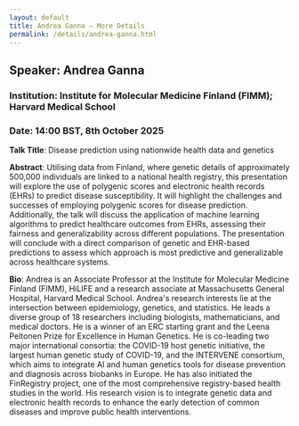 ```yaml
---
layout: default
title: Andrea Ganna – More Details
permalink: /details/andrea-ganna.html
---
```


## Speaker: Andrea Ganna
### Institution: Institute for Molecular Medicine Finland (FIMM); Harvard Medical School
### Date: 14:00 BST, 8th October 2025

**Talk Title**: Disease prediction using nationwide health data and genetics

**Abstract**: Utilising data from Finland, where genetic details of approximately 500,000 individuals are linked to a national health registry, this presentation will explore the use of polygenic scores and electronic health records (EHRs) to predict disease susceptibility. It will highlight the challenges and successes of employing polygenic scores for disease prediction. Additionally, the talk will discuss the application of machine learning algorithms to predict healthcare outcomes from EHRs, assessing their fairness and generalizability across different populations. The presentation will conclude with a direct comparison of genetic and EHR-based predictions to assess which approach is most predictive and generalizable across healthcare systems.

**Bio**: Andrea is an Associate Professor at the Institute for Molecular Medicine Finland (FIMM), HiLIFE and a research associate at Massachusetts General Hospital, Harvard Medical School. Andrea's research interests lie at the intersection between epidemiology, genetics, and statistics. He leads a diverse group of 18 researchers including biologists, mathematicians, and medical doctors. He is a winner of an ERC starting grant and the Leena Peltonen Prize for Excellence in Human Genetics. He is co-leading two major international consortia: the COVID-19 host genetic initiative, the largest human genetic study of COVID-19, and the INTERVENE consortium, which aims to integrate AI and human genetics tools for disease prevention and diagnosis across biobanks in Europe. He has also initiated the FinRegistry project, one of the most comprehensive registry-based health studies in the world. His research vision is to integrate genetic data and electronic health records to enhance the early detection of common diseases and improve public health interventions.

